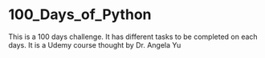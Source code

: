 # 100_Days_of_Python
This is a 100 days challenge. It has different tasks to be completed on each days. It is a Udemy course thought by Dr. Angela Yu 
